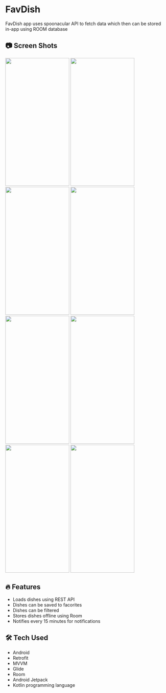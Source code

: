 # FavDish
FavDish app uses spoonacular API to fetch data which then can be stored in-app using ROOM database

## 📷 Screen Shots
<img src="https://user-images.githubusercontent.com/94643962/147388146-99097af3-1634-4d67-8d48-ff7cec9b30a7.jpg" width="200" height="400" /> <img src="https://user-images.githubusercontent.com/94643962/147388188-e473b386-088d-466c-8afc-fb0316c192cb.jpg" width="200" height="400" /> <img src="https://user-images.githubusercontent.com/94643962/147388164-cab27402-36fa-431f-81b7-4b4566a1b163.jpg" width="200" height="400" /> <img src="https://user-images.githubusercontent.com/94643962/147388228-41f8dde2-8e05-4186-837d-475ed0810631.jpg" width="200" height="400" /> <img src="https://user-images.githubusercontent.com/94643962/147388228-41f8dde2-8e05-4186-837d-475ed0810631.jpg" width="200" height="400" />  <img src="https://user-images.githubusercontent.com/94643962/147388258-cd946815-c66e-44a9-be86-1f29ad3bd065.jpg" width="200" height="400" /> <img src="https://user-images.githubusercontent.com/94643962/147388264-5ecbf539-9a95-4cd9-9b87-1e0dc60a42a0.jpg" width="200" height="400" /> <img src="https://user-images.githubusercontent.com/94643962/147388277-a56555b0-37fa-433d-acc5-08b9261828a6.jpg" width="200" height="400" />

## 🔥 Features
 - Loads dishes using REST API 
 - Dishes can be saved to facorites
 - Dishes can be filtered
 - Stores dishes offline using Room
 - Notifies every 15 minutes for notifications
 
## 🛠 Tech Used
 - Android
 - Retrofit
 - MVVM
 - Glide
 - Room
 - Android Jetpack
 - Kotlin programming language 
